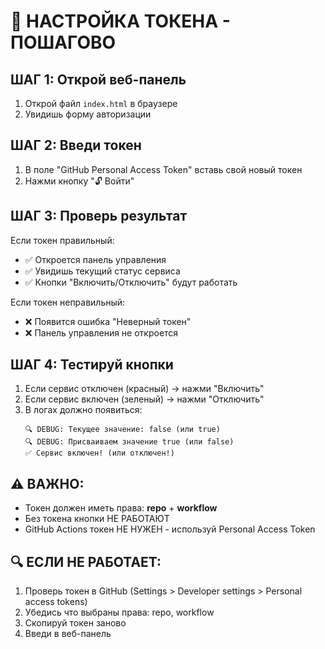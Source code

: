 # 🔑 НАСТРОЙКА ТОКЕНА - ПОШАГОВО

## ШАГ 1: Открой веб-панель
1. Открой файл `index.html` в браузере
2. Увидишь форму авторизации

## ШАГ 2: Введи токен
1. В поле "GitHub Personal Access Token" вставь свой новый токен
2. Нажми кнопку "🔓 Войти"

## ШАГ 3: Проверь результат
Если токен правильный:
- ✅ Откроется панель управления
- ✅ Увидишь текущий статус сервиса
- ✅ Кнопки "Включить/Отключить" будут работать

Если токен неправильный:
- ❌ Появится ошибка "Неверный токен"
- ❌ Панель управления не откроется

## ШАГ 4: Тестируй кнопки
1. Если сервис отключен (красный) → нажми "Включить"
2. Если сервис включен (зеленый) → нажми "Отключить"
3. В логах должно появиться:
   ```
   🔍 DEBUG: Текущее значение: false (или true)
   🔍 DEBUG: Присваиваем значение true (или false)
   ✅ Сервис включен! (или отключен!)
   ```

## ⚠️ ВАЖНО:
- Токен должен иметь права: **repo** + **workflow**
- Без токена кнопки НЕ РАБОТАЮТ
- GitHub Actions токен НЕ НУЖЕН - используй Personal Access Token

## 🔍 ЕСЛИ НЕ РАБОТАЕТ:
1. Проверь токен в GitHub (Settings > Developer settings > Personal access tokens)
2. Убедись что выбраны права: repo, workflow
3. Скопируй токен заново
4. Введи в веб-панель 